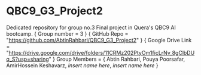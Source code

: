 # QBC9_G3_Project2
Dedicated repository for group no.3 Final project in Quera's QBC9 AI bootcamp.
{ Group number = 3 }
{ GitHub Repo = "https://github.com/AbtinRahbari/QBC9_G3_Project2" }
{ Google Drive Link = "https://drive.google.com/drive/folders/11CRMz202PtyOm1ficLrNv_8gClbDUq_S?usp=sharing" }
Group Members = {
	Abtin Rahbari,
	Pouya Poorsafar,
	AmirHossein Keshavarz,
 *insert name here*,
 *insert name here*
}
